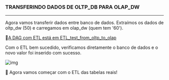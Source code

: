 <h3>TRANSFERINDO DADOS DE OLTP_DB PARA OLAP_DW</h3>

----------------------------------

Agora vamos transferir dados entre banco de dados. Extraímos os dados de oltp_dw (50) e carregamos em olap_dw (quem tem '60').

:pushpin:[A DAG com ETL está em ETL_test_from_oltp_to_olap](teste/2_ETL_test_from_oltp_to_OLAP.py)

Com o ETL bem sucedido, verificamos diretamente o banco de dados e o novo valor foi inserido com sucesso.

![img](https://lh7-rt.googleusercontent.com/docsz/AD_4nXeOjhY79Pn8avI45ZsaX7v3qogWVsGLAEF_UnSS4L2VKKbd_SYaVKv7qMOguU1isAmI1JTexoko4cWSK3ixn7JyO54Q5Cww18PaFRvZnn0ivU5wYZ3efzvkGJEr1qlo_pdrHevB77xr26Hw5e6prt-0TrY?key=mcTeGO_pylJdcN1ITL-rTQ)

:pushpin: ​Agora vamos começar com o ETL das tabelas reais!
